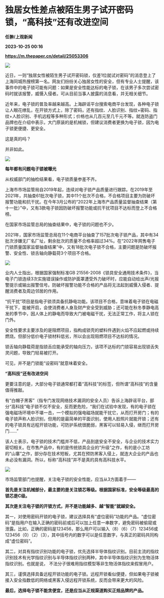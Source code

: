 # 独居女性差点被陌生男子试开密码锁，“高科技”还有改进空间
**任翀/上观新闻**

**2023-10-25 00:16**

**https://m.thepaper.cn/detail/25053306**

![](https://imagecloud.thepaper.cn/thepaper/image/275/546/927.jpg)

近日，一则“独居女性被陌生男子试开密码锁，仅差1位就试对密码”的消息登上了上海同城热搜榜第一名。网友们纷纷关心独居女性的安全，但有专业人士提醒，该事件中的电子锁可能有问题：如果是安全性能达标的电子锁，在该男子多次尝试密码时就该报警，威慑入侵者。可从目前当事人披露的消息看，并无相关细节。

近年来，电子锁的普及率越来越高。上海辟谣平台搜索电商平台发现，各种电子锁让人眼花缭乱，在开锁方式上，除了密码，还有指纹、人脸识别、指纹+密码、指纹+人脸识别、手机远程等多种形式；价格也从几百元至几千元不等。就连防盗门品牌也在介绍中表示，大门原装的是机械锁，但建议消费者更换为电子锁，因为电子锁更便捷、更安全。

这是真的吗？

并非如此。

![](https://imagecloud.thepaper.cn/thepaper/image/275/546/928.jpg)

**每年都有问题电子锁被曝光**

从权威部门的抽检结果看，电子锁质量参差不齐。

上海市市场监管局自2019年起，连续对电子锁产品质量进行跟踪。在2019年至2021年，共抽查61批次电子锁，其中11个批次不合格，不合格项目主要为防破坏报警功能和抗干扰。在今年3月公布的“2022年上海市产品质量监督抽查结果（第十一批）”中，又有3款电子锁因防破坏报警功能或抗干扰项目不达标而登上不合格榜。

在国家市场监管总局的抽查结果中，电子锁的问题也不少。

2021年，国家市场监管总局在11个电商平台抽查了157批次电子锁产品，其中有34批次涉嫌无厂名厂址，剩余批次的质量不合格率超过34%。在“2022年网售电子门锁质量国家监督抽查结果”中，又有18批次电子锁不合格，主要问题是防破坏报警、安全性、锁舌轴向静载荷3个项目不合格。

![](https://imagecloud.thepaper.cn/thepaper/image/275/546/929.jpg)

业内人士指出，根据国家强制标准GB 21556-2008《锁具安全通用技术条件》，当电子门锁连续3次实施错误操作或防护面罩遭受外力破坏时，应能自动给出声/光报警提示或输出报警信号。防破坏报警功能不合格的产品将无法起到威慑入侵者、提醒消费者及周边邻居的作用。

“抗干扰”项目是指电子锁须具备抗静电功能。该项目不合格，意味着电子锁在电磁干扰下，能被开启，会使消费者人身及财产安全受到威胁；还可能在秋冬季静电高发的季节中，因人体上的静电而导致大门被电磁干扰，无法正常工作，将主人锁在门外。

安全性要求主要涉及的是阻燃项目，指构成锁壳的塑料件遇到火焰不应起燃或持续燃烧。但部分低价电子锁材料低劣，所以会出现阻燃项目不达标的情况。

锁舌轴向静载荷是指锁舌应能承受的轴向压力，该项不达标的门锁容易出现锁舌失灵问题，导致门轻易被打开。

可见，并不是门锁能“设密码”就意味着安全。

**“高科技”还有改进空间**

更要注意的是，大部分电子锁通常都打着“高科技”的标签，但所谓“高科技”的含量值得推敲。

有“白帽子黑客”（指专门发现网络技术漏洞的安全人员）告诉上海辟谣平台，部分“高科技”电子锁不仅不安全，反而更危险，“我们在试验中发现，有的电子锁在强电磁场环境中不堪一击，一个模拟的强电磁场就能干扰它，从而打开房门；有的电子锁声称人脸识别，但用的是最简单的平面识别，使用人脸照片就能开锁；还有的电子锁具有远程开锁功能，可防护系统很脆弱，黑客可以轻易入侵，继而打开房门……”

该人士表示，电子锁的技术门槛并不低，产品到底安全不安全，与企业的技术实力密切相关。在市售产品中，有的是传统锁具企业的“升级”之作，有的是小工坊的“山寨”之作，部分存在技术短板，尤其在预防黑客入侵上，就连大企业的产品也未必没有漏洞。所以，标称“高科技”并不是真的具有高科技水平。

![](https://imagecloud.thepaper.cn/thepaper/image/275/546/930.jpg)

市场监管部门也提醒，关注电子锁的安全性能，应当从3方面着手——

**首先是关注机械部分，最主要的是关注锁芯等级。根据国家标准，安全等级最高的锁芯是C级。**

**其次是关注电子锁的开锁方式，并不是功能越多、越“智能”就越安全。**

其一，对使用密码开锁的电子锁，建议选择具有“虚位密码”功能的产品。“虚位密码”是指用户在输入正确的密码前或后可以加上任意一串数字，避免密码被偷窥或泄露。比如，正确的密码是123456，那么用户可以输入（8）（6）（7）123456或123456（0）（2）（3），其中括号内的数字可以是任意数字，与真正的密码共同构成“虚位密码”。

其二，对具有指纹识别功能的电子锁，优先选择半导体指纹识别。目前主流的指纹识别技术有光学指纹识别与半导体指纹识别两种，其中半导体指纹识别为生物活体指纹识别。也就是说， 不法分子很难用指纹模型等非生物活体指纹来假冒用户。

其三，谨慎选择具备远程开锁功能的电子锁。远程开锁看似便捷，但如果电子锁被接入安全指数低的网络或黑客入侵远程开锁系统，反而会带来更大的风险。

**最后，选择电子锁不能贪便宜，还是应当从正规渠道购买正规品牌的产品。**